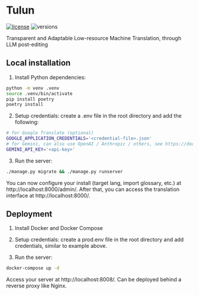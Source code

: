 # Tulun

[![license](https://img.shields.io/badge/License-MIT-blue)](https://github.com/raphaelmerx/tulun/blob/main/LICENSE)
![versions](https://img.shields.io/badge/python-3.12-blue.svg)

Transparent and Adaptable Low-resource Machine Translation, through LLM post-editing


## Local installation

1. Install Python dependencies:
```bash
python -m venv .venv
source .venv/bin/activate
pip install poetry
poetry install
```

2. Setup credentials: create a .env file in the root directory and add the following:
```bash
# for Google Translate (optional)
GOOGLE_APPLICATION_CREDENTIALS='<credential-file>.json'
# for Gemini, can also use OpenAI / Anthropic / others, see https://docs.litellm.ai/docs/
GEMINI_API_KEY='<api-key>'
```

3. Run the server:
```bash
./manage.py migrate && ./manage.py runserver
```

You can now configure your install (target lang, import glossary, etc.) at http://localhost:8000/admin/. After that, you can access the translation interface at http://localhost:8000/.

## Deployment

1. Install Docker and Docker Compose

2. Setup credentials: create a prod.env file in the root directory and add credentials, similar to example above.

3. Run the server:
```bash
docker-compose up -d
```

Access your server at http://localhost:8008/. Can be deployed behind a reverse proxy like Nginx.
